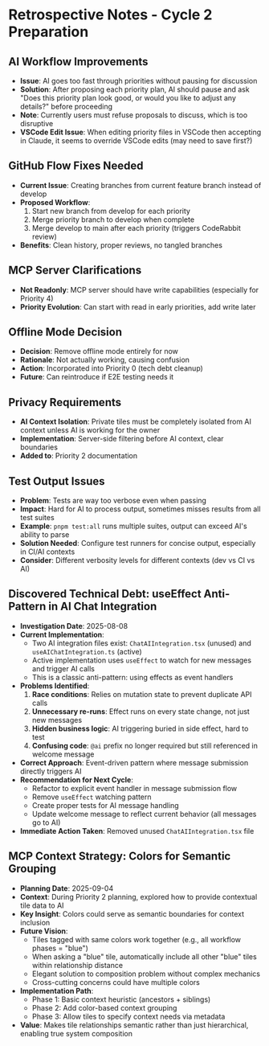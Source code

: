# Retrospective Notes - Cycle 2 Preparation

## AI Workflow Improvements
- **Issue**: AI goes too fast through priorities without pausing for discussion
- **Solution**: After proposing each priority plan, AI should pause and ask "Does this priority plan look good, or would you like to adjust any details?" before proceeding
- **Note**: Currently users must refuse proposals to discuss, which is too disruptive
- **VSCode Edit Issue**: When editing priority files in VSCode then accepting in Claude, it seems to override VSCode edits (may need to save first?)

## GitHub Flow Fixes Needed
- **Current Issue**: Creating branches from current feature branch instead of develop
- **Proposed Workflow**:
  1. Start new branch from develop for each priority
  2. Merge priority branch to develop when complete
  3. Merge develop to main after each priority (triggers CodeRabbit review)
- **Benefits**: Clean history, proper reviews, no tangled branches

## MCP Server Clarifications
- **Not Readonly**: MCP server should have write capabilities (especially for Priority 4)
- **Priority Evolution**: Can start with read in early priorities, add write later

## Offline Mode Decision
- **Decision**: Remove offline mode entirely for now
- **Rationale**: Not actually working, causing confusion
- **Action**: Incorporated into Priority 0 (tech debt cleanup)
- **Future**: Can reintroduce if E2E testing needs it

## Privacy Requirements
- **AI Context Isolation**: Private tiles must be completely isolated from AI context unless AI is working for the owner
- **Implementation**: Server-side filtering before AI context, clear boundaries
- **Added to**: Priority 2 documentation

## Test Output Issues
- **Problem**: Tests are way too verbose even when passing
- **Impact**: Hard for AI to process output, sometimes misses results from all test suites
- **Example**: `pnpm test:all` runs multiple suites, output can exceed AI's ability to parse
- **Solution Needed**: Configure test runners for concise output, especially in CI/AI contexts
- **Consider**: Different verbosity levels for different contexts (dev vs CI vs AI)

## Discovered Technical Debt: useEffect Anti-Pattern in AI Chat Integration
- **Investigation Date**: 2025-08-08
- **Current Implementation**: 
  - Two AI integration files exist: `ChatAIIntegration.tsx` (unused) and `useAIChatIntegration.ts` (active)
  - Active implementation uses `useEffect` to watch for new messages and trigger AI calls
  - This is a classic anti-pattern: using effects as event handlers
- **Problems Identified**:
  1. **Race conditions**: Relies on mutation state to prevent duplicate API calls
  2. **Unnecessary re-runs**: Effect runs on every state change, not just new messages
  3. **Hidden business logic**: AI triggering buried in side effect, hard to test
  4. **Confusing code**: `@ai` prefix no longer required but still referenced in welcome message
- **Correct Approach**: Event-driven pattern where message submission directly triggers AI
- **Recommendation for Next Cycle**:
  - Refactor to explicit event handler in message submission flow
  - Remove `useEffect` watching pattern
  - Create proper tests for AI message handling
  - Update welcome message to reflect current behavior (all messages go to AI)
- **Immediate Action Taken**: Removed unused `ChatAIIntegration.tsx` file

## MCP Context Strategy: Colors for Semantic Grouping
- **Planning Date**: 2025-09-04
- **Context**: During Priority 2 planning, explored how to provide contextual tile data to AI
- **Key Insight**: Colors could serve as semantic boundaries for context inclusion
- **Future Vision**:
  - Tiles tagged with same colors work together (e.g., all workflow phases = "blue")
  - When asking a "blue" tile, automatically include all other "blue" tiles within relationship distance
  - Elegant solution to composition problem without complex mechanics
  - Cross-cutting concerns could have multiple colors
- **Implementation Path**:
  - Phase 1: Basic context heuristic (ancestors + siblings)
  - Phase 2: Add color-based context grouping
  - Phase 3: Allow tiles to specify context needs via metadata
- **Value**: Makes tile relationships semantic rather than just hierarchical, enabling true system composition